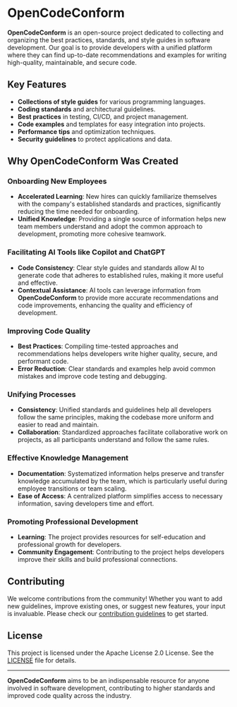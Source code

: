 # OpenCodeConform

**OpenCodeConform** is an open-source project dedicated to collecting and organizing the best practices, standards, and style guides in software development. Our goal is to provide developers with a unified platform where they can find up-to-date recommendations and examples for writing high-quality, maintainable, and secure code.

## Key Features

- **Collections of style guides** for various programming languages.
- **Coding standards** and architectural guidelines.
- **Best practices** in testing, CI/CD, and project management.
- **Code examples** and templates for easy integration into projects.
- **Performance tips** and optimization techniques.
- **Security guidelines** to protect applications and data.

## Why OpenCodeConform Was Created

### Onboarding New Employees
- **Accelerated Learning**: New hires can quickly familiarize themselves with the company's established standards and practices, significantly reducing the time needed for onboarding.
- **Unified Knowledge**: Providing a single source of information helps new team members understand and adopt the common approach to development, promoting more cohesive teamwork.

### Facilitating AI Tools like Copilot and ChatGPT
- **Code Consistency**: Clear style guides and standards allow AI to generate code that adheres to established rules, making it more useful and effective.
- **Contextual Assistance**: AI tools can leverage information from **OpenCodeConform** to provide more accurate recommendations and code improvements, enhancing the quality and efficiency of development.

### Improving Code Quality
- **Best Practices**: Compiling time-tested approaches and recommendations helps developers write higher quality, secure, and performant code.
- **Error Reduction**: Clear standards and examples help avoid common mistakes and improve code testing and debugging.

### Unifying Processes
- **Consistency**: Unified standards and guidelines help all developers follow the same principles, making the codebase more uniform and easier to read and maintain.
- **Collaboration**: Standardized approaches facilitate collaborative work on projects, as all participants understand and follow the same rules.

### Effective Knowledge Management
- **Documentation**: Systematized information helps preserve and transfer knowledge accumulated by the team, which is particularly useful during employee transitions or team scaling.
- **Ease of Access**: A centralized platform simplifies access to necessary information, saving developers time and effort.

### Promoting Professional Development
- **Learning**: The project provides resources for self-education and professional growth for developers.
- **Community Engagement**: Contributing to the project helps developers improve their skills and build professional connections.

## Contributing

We welcome contributions from the community! Whether you want to add new guidelines, improve existing ones, or suggest new features, your input is invaluable. Please check our [contribution guidelines](CONTRIBUTING.md) to get started.

## License

This project is licensed under the Apache License 2.0 License. See the [LICENSE](https://github.com/ValentinKarnaukhov/OpenCodeConform/blob/main/LICENSE) file for details.

---

**OpenCodeConform** aims to be an indispensable resource for anyone involved in software development, contributing to higher standards and improved code quality across the industry.
